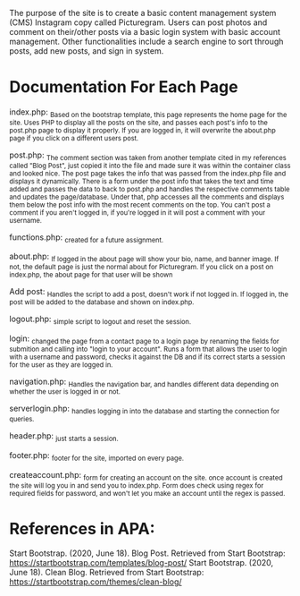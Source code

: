 
The purpose of the site is to create a basic content management system (CMS) Instagram copy called Picturegram.
Users can post photos and comment on their/other posts via a basic login system with basic account management.
Other functionalities include a search engine to sort through posts, add new posts, and sign in system.

# Documentation For Each Page 

index.php: 
<sub>Based on the bootstrap template, this page represents the home page for the site.  Uses PHP to display all the posts
on the site, and passes each post's info to the post.php page to display it properly. If you are logged in, it will overwrite the
about.php page if you click on a different users post.</sub>

post.php: 
<sub>The comment section was taken from another template cited in my references called "Blog Post", just copied it into the file and made sure it was within the container class and looked nice. The post page takes the info that was passed from the index.php file and displays it dynamically. There is a form under the post info that takes the text and time added and passes the data to back to post.php and handles the respective comments table and updates the page/database. Under that, php accesses all the comments and displays them below the post info with the most recent comments on the top. You can't post a comment if you aren't logged in, if you're logged in it will post a comment with your username.</sub>

functions.php: 
<sub>created for a future assignment.</sub>

about.php:
<sub>If logged in the about page will show your bio, name, and banner image. If not, the default page is just the normal about for Picturegram. If you click on a post on index.php, the about page for that user will be shown </sub>

Add post: 
<sub>Handles the script to add a post, doesn't work if not logged in. If logged in, the post will be added to the database and shown on index.php.</sub>

logout.php: 
<sub>simple script to logout and reset the session.</sub>

login: 
<sub>changed the page from a contact page to a login page by renaming the fields for submition and calling into "login to your account". Runs a form that allows the user to login with a username and password, checks it against the DB and if its correct starts a session for the user as they are logged in.</sub>

navigation.php:
<sub>Handles the navigation bar, and handles different data depending on whether the user is logged in or not.</sub>

serverlogin.php: 
<sub>handles logging in into the database and starting the connection for queries.</sub>

header.php: 
<sub>just starts a session.</sub>

footer.php: 
<sub>footer for the site, imported on every page.</sub>

createaccount.php: 
<sub>form for creating an account on the site. once account is created the site will log you in and send you to index.php. Form does check using regex for required fields for password, and won't let you make an account until the regex is passed. </sub>

# References in APA:
Start Bootstrap. (2020, June 18). Blog Post. Retrieved from Start Bootstrap: https://startbootstrap.com/templates/blog-post/
Start Bootstrap. (2020, June 18). Clean Blog. Retrieved from Start Bootstrap: https://startbootstrap.com/themes/clean-blog/


